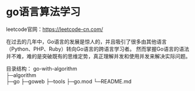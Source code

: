 # go语言算法学习
leetcode官网：https://leetcode-cn.com/

在过去的几年中，Go语言的发展是惊人的，并且吸引了很多由其他语言（Python、PHP、Ruby）转向Go语言的跨语言学习者。
然而掌握Go语言的语法并不难，难的是突破既有的思维定势，真正理解并发和使用并发来解决实际问题。

目录结构：
go-with-algorithm  
├─algorithm        
├─go
├─goweb
├─tools
├─go.mod
└─README.md
